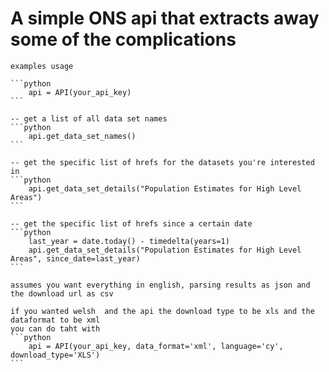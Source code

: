 # A simple ONS api that extracts away some of the complications

    examples usage

    ```python
        api = API(your_api_key)
    ```

    -- get a list of all data set names
    ```python
        api.get_data_set_names()
    ```

    -- get the specific list of hrefs for the datasets you're interested in
    ```python
        api.get_data_set_details("Population Estimates for High Level Areas")
    ```

    -- get the specific list of hrefs since a certain date
    ```python
        last_year = date.today() - timedelta(years=1)
        api.get_data_set_details("Population Estimates for High Level Areas", since_date=last_year)
    ```

    assumes you want everything in english, parsing results as json and the download url as csv

    if you wanted welsh  and the api the download type to be xls and the dataformat to be xml
    you can do taht with
    ```python
        api = API(your_api_key, data_format='xml', language='cy', download_type='XLS')
    ```
